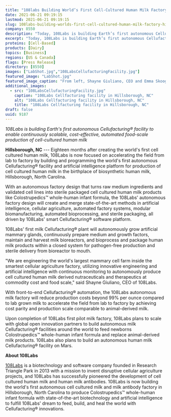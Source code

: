 ```yaml
---
title: "108labs Building World’s First Cell-Cultured Human Milk Factory in Hillsborough, NC"
date: 2021-06-21 09:19:15
lastmod: 2021-06-21 09:19:15
slug: 108labs-building-worlds-first-cell-cultured-human-milk-factory-hillsborough-nc
company: 8550
description: "Today, 108Labs is building Earth’s first autonomous Cellufacturing® facility to enable continuously scalable, cost-effective, automated food scale production of cell cultured human milk."
excerpt: "Today, 108Labs is building Earth’s first autonomous Cellufacturing® facility to enable continuously scalable, cost-effective, automated food scale production of cell cultured human milk."
proteins: [Cell-Based]
products: [Dairy]
topics: [Business]
regions: [US & Canada]
flags: [Press Release]
directory: [8550]
images: ["LabShot.jpg","108LabsCellufacturingFacility.jpg"]
featured_image: "LabShot.jpg"
featured_image_caption: "From left, Shayne Giuliano, CEO and Emma Skoog, PhD, Cell Biologist. 108Labs."
additional_images:
  - src: "108LabsCellufacturingFacility.jpg"
    caption: "108Labs Cellfacturing facility in Hillsborough, NC"
    alt: "108Labs Cellfacturing facility in Hillsborough, NC"
    title: "108Labs Cellfacturing facility in Hillsborough, NC"
draft: false
uuid: 9187
---
```

*108Labs is building Earth's first autonomous Cellufacturing® facility
to enable continuously scalable, cost-effective, automated food-scale
production of cell-cultured human milk*

**Hillsborough, NC** --- Eighteen months after creating the world's
first cell cultured human milk, 108Labs is now focused on accelerating
the field from lab to factory by building and programming the world's
first autonomous Cellufacturing® facility and artificial intelligence
platform for production of cell cultured human milk in the birthplace of
biosynthetic human milk, Hillsborough, North Carolina.

With an autonomous factory design that turns raw medium ingredients and
validated cell lines into sterile packaged cell cultured human milk
products like Colostrupedics™ whole-human infant formula, the 108Labs'
autonomous factory design will create and merge state-of-the-art methods
in artificial intelligence, cellular agriculture, automated factory
systems, modular biomanufacturing, automated bioprocessing, and sterile
packaging, all driven by 108Labs' smart Cellufacturing®
software platform.

108Labs' first milk Cellufacturing® plant will autonomously grow
artificial mammary glands, continuously prepare medium and growth
factors, maintain and harvest milk bioreactors, and bioprocess and
package human milk products within a closed system for pathogen-free
production and sterile delivery from bioreactor to mouth.

"We are engineering the world's largest mammary cell farm inside the
smartest cellular agriculture factory, utilizing innovative engineering
and artificial intelligence with continuous monitoring to autonomously
produce cell cultured human milk derived nutraceuticals and therapeutics
at commodity cost and food scale," said Shayne Giuliano, CEO of 108Labs.

With front-to-end Cellufacturing® automation, the 108Labs autonomous
milk factory will reduce production costs beyond 99% per ounce compared
to lab grown milk to accelerate the field from lab to factory by
achieving cost parity and production scale comparable to
animal-derived milk.

Upon completion of 108Labs first pilot milk factory, 108Labs plans to
scale with global open innovation partners to build autonomous milk
Cellufacturing® facilities around the world to feed newborns
Colostrupedics™ whole-human infant formula and replace animal-derived
milk products. 108Labs also plans to build an autonomous human milk
Cellufacturing® facility on Mars.

**About 108Labs**

[108Labs](http://108labs.net) is a biotechnology and software company
founded in Research Triangle Park in 2013 with a mission to invent
disruptive cellular agriculture projects, and 108Labs has successfully
pioneered the development of cell cultured human milk and human milk
antibodies. 108Labs is now building the world's first autonomous cell
cultured milk and milk antibody factory in Hillsborough, North Carolina
to produce Colostrupedics™ whole-human infant formula with
state-of-the-art biotechnology and artificial intelligence to fulfill
108Labs' dream to feed, build, and heal the world with
Cellufacturing® innovations.
